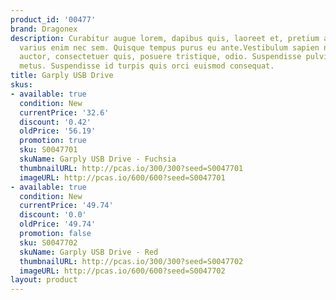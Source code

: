 ```yaml
---
product_id: '00477'
brand: Dragonex
description: Curabitur augue lorem, dapibus quis, laoreet et, pretium ac, nisi. Donec
  varius enim nec sem. Quisque tempus purus eu ante.Vestibulum sapien nisl, ornare
  auctor, consectetuer quis, posuere tristique, odio. Suspendisse pulvinar massa in
  metus. Suspendisse id turpis quis orci euismod consequat.
title: Garply USB Drive
skus:
- available: true
  condition: New
  currentPrice: '32.6'
  discount: '0.42'
  oldPrice: '56.19'
  promotion: true
  sku: S0047701
  skuName: Garply USB Drive - Fuchsia
  thumbnailURL: http://pcas.io/300/300?seed=S0047701
  imageURL: http://pcas.io/600/600?seed=S0047701
- available: true
  condition: New
  currentPrice: '49.74'
  discount: '0.0'
  oldPrice: '49.74'
  promotion: false
  sku: S0047702
  skuName: Garply USB Drive - Red
  thumbnailURL: http://pcas.io/300/300?seed=S0047702
  imageURL: http://pcas.io/600/600?seed=S0047702
layout: product
---
```

